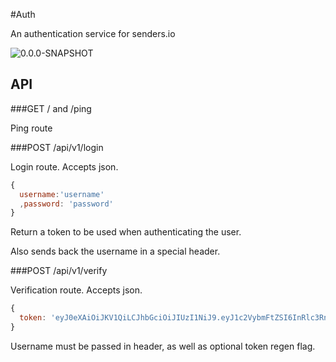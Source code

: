 #Auth

An authentication service for senders.io


![0.0.0-SNAPSHOT](https://api.shippable.com/projects/5589afabedd7f2c052339c59/badge/master)

## API

###GET /  and /ping

Ping route

###POST /api/v1/login

Login route. Accepts json.

```javascript
{
  username:'username'
  ,password: 'password'
}
```

Return a token to be used when authenticating the user.

Also sends back the username in a special header.

###POST /api/v1/verify

Verification route. Accepts json.

```javascript
{
  token: 'eyJ0eXAiOiJKV1QiLCJhbGciOiJIUzI1NiJ9.eyJ1c2VybmFtZSI6InRlc3RndXkiLCJpYXQiOjEsImV4cCI6IjE1IiwiaXNzIjoiaW8uc2VuZGVycy5hdXRoIn0.FEnYK839D1mM6uKByiZaZGrQIrbtj0dx_KFSpCgguo0'
}
```

Username must be passed in header, as well as optional token regen flag.
